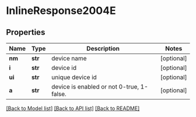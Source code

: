 # InlineResponse2004E

## Properties
Name | Type | Description | Notes
------------ | ------------- | ------------- | -------------
**nm** | **str** | device name | [optional] 
**i** | **str** | device id | [optional] 
**ui** | **str** | unique device id | [optional] 
**a** | **str** | device is enabled or not 0-true, 1-false. | [optional] 

[[Back to Model list]](../README.md#documentation-for-models) [[Back to API list]](../README.md#documentation-for-api-endpoints) [[Back to README]](../README.md)


